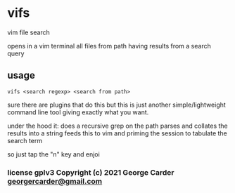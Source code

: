 # vifs

vim file search

opens in a vim terminal all files from path having results from a search query


## usage

```
vifs <search regexp> <search from path>
```

sure there are plugins that do this but this is just another simple/lightweight command line tool giving exactly what you want.

under the hood it:
  does a recursive grep on the path
  parses and collates the results into a string
  feeds this to vim and priming the session to tabulate the search term

so just tap the "n" key and enjoi

### license gplv3 Copyright (c) 2021 George Carder georgercarder@gmail.com

